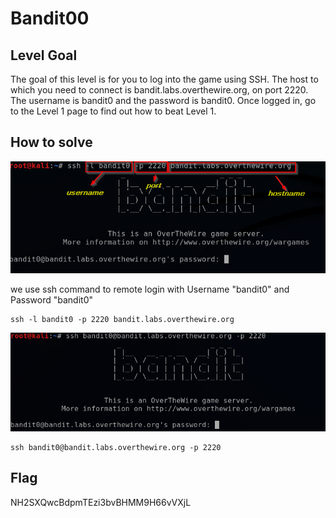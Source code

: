 # Bandit00

## Level Goal

The goal of this level is for you to log into the game using SSH. The host to which you need to connect is bandit.labs.overthewire.org, on port 2220. The username is bandit0 and the password is bandit0. Once logged in, go to the Level 1 page to find out how to beat Level 1.

## How to solve

![img](img/Bandit0_1.png)

we use ssh command to remote login with Username "bandit0" and Password "bandit0"

```console
ssh -l bandit0 -p 2220 bandit.labs.overthewire.org
```

![](img/Bandit0_2.png)
```console
ssh bandit0@bandit.labs.overthewire.org -p 2220
```

## Flag

NH2SXQwcBdpmTEzi3bvBHMM9H66vVXjL
